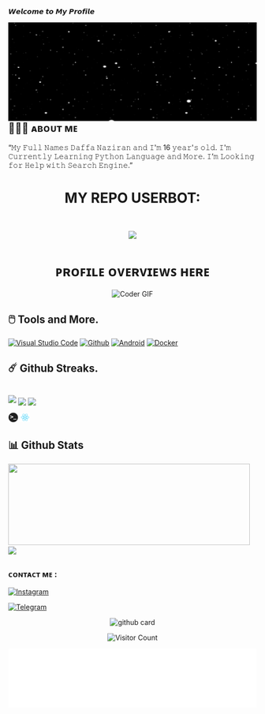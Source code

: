 𝙒𝙚𝙡𝙘𝙤𝙢𝙚 𝙩𝙤 𝙈𝙮 𝙋𝙧𝙤𝙛𝙞𝙡𝙚
<!-- Footer -->
<div align="left">
<img alt="DAPA" height="200" width="100%" src="https://github.com/Daffansaa/Daffansaa/raw/DAPA/Profile/Daffansaa[1].gif" width="200" height="140" align="right">
<br />

<h2 align="left">👨🏻‍💻 ᴀʙᴏᴜᴛ ᴍᴇ </h2>
“𝙼𝚢 𝙵𝚞𝚕𝚕 𝙽𝚊𝚖𝚎𝚜 𝙳𝚊𝚏𝚏𝚊 𝙽𝚊𝚣𝚒𝚛𝚊𝚗 𝚊𝚗𝚍 𝙸'𝚖 16 𝚢𝚎𝚊𝚛'𝚜 𝚘𝚕𝚍.
𝙸'𝚖 𝙲𝚞𝚛𝚛𝚎𝚗𝚝𝚕𝚢 𝙻𝚎𝚊𝚛𝚗𝚒𝚗𝚐 𝙿𝚢𝚝𝚑𝚘𝚗 𝙻𝚊𝚗𝚐𝚞𝚊𝚐𝚎 𝚊𝚗𝚍 𝙼𝚘𝚛𝚎.
𝙸’𝚖 𝙻𝚘𝚘𝚔𝚒𝚗𝚐 𝚏𝚘𝚛 𝙷𝚎𝚕𝚙 𝚠𝚒𝚝𝚑 𝚂𝚎𝚊𝚛𝚌𝚑 𝙴𝚗𝚐𝚒𝚗𝚎.”

## <h1 align="center"> MY REPO USERBOT:

# <h1 align="center">[<img src="https://media0.giphy.com/media/du3J3cXyzhj75IOgvA/giphy.gif">](https://github.com/Daffansaa/DAPA-UBOT)


### <h1 align="center"> ᴘʀᴏꜰɪʟᴇ ᴏᴠᴇʀᴠɪᴇᴡꜱ ʜᴇʀᴇ
</h1>
<p align="center">
    <abc>
    <img src="https://media.giphy.com/media/ZVik7pBtu9dNS/giphy.gif" alt="Coder GIF" width="500">
    </abc>
</h1>

## 🖱️ Tools and More.
<a href="#"><img alt="Visual Studio Code" src="https://img.shields.io/badge/-Visual%20Studio%20Code-23A9F2?style=flat-square&logo=Visual%20Studio%20Code&logoColor=white"/></a>
<a href="#"><img alt="Github" src="https://img.shields.io/badge/-Github-181717?style=flat-square&logo=GitHub&logoColor=white"/></a>
<a href="#"><img alt="Android" src="https://img.shields.io/badge/Android-3DDC84?logo=android&logoColor=white"></a>
<a href="#"><img alt="Docker" src="https://img.shields.io/badge/Docker-2CA5E0?style=flat-square&logo=docker&logoColor=white"></a>
	
## ☄️ Github Streaks.

  <br />
  <img height="180em" src="https://github-readme-streak-stats.herokuapp.com/?user=Daffansaa&hide_border=true" />
  <img align="center" src="https://github-profile-trophy.vercel.app/?username=Daffansaa&theme=juicyfresh&no-frame=true&row=1&&margin-w=20&no-bg=true"/>
  <img align="center" src="https://github-profile-trophy.vercel.app/?username=Daffansaa&theme=juicyfresh&no-frame=true&row=1&&margin-w=20&no-bg=true"/>



<code><img height="20" src="https://raw.githubusercontent.com/github/explore/80688e429a7d4ef2fca1e82350fe8e3517d3494d/topics/terminal/terminal.png"></code>
<code><img height="20" src="https://raw.githubusercontent.com/github/explore/80688e429a7d4ef2fca1e82350fe8e3517d3494d/topics/react/react.png"></code>

## 📊 Github Stats
<img align="left" width="490" height="165" src="https://github-readme-stats.vercel.app/api?username=Daffansaa&show_icons=true&hide_border=false&line_height=20&title_color=f69673&icon_color=1b93c9&show_owner=true"/>
<a href="https://github.com/Daffansaa"> <img align="center" src="https://github-readme-stats.vercel.app/api/top-langs/?username=Daffansaa&layout=compact&theme=white" /></a>

## <h3 align="left"> ᴄᴏɴᴛᴀᴄᴛ ᴍᴇ : </h3>
<p align="left"> <a href="https://instagram.com/Daffansaa" target="_blank"> <img src="https://img.shields.io/badge/Instagram-%23E4405F.svg?&style=for-the-badge&logo=Instagram&logoColor=white&color=071A2C" alt="Instagram"/></a> </p>
<p align="left"> <a href="https://t.me/MadBoyys" target="_blank"> <img src="https://img.shields.io/badge/Telegram-%23E4405F.svg?&style=for-the-badge&logo=Telegram&logoColor=white&color=071A2C" alt="Telegram"/></a> </p>


</details>

<div align="center">

![github card](https://github-readme-stats.vercel.app/api/pin/?username=Daffansaa&repo=DAPA-UBOT&theme=dark)	
	
<!-- Footer -->


![Visitor Count](https://profile-counter.glitch.me/Daffansaa/count.svg)
    
<img height="120" alt="Thanks For Visiting Me" width="100%" src="https://raw.githubusercontent.com/Daffansaa/Daffansaa/DAPA/Profile/marquee.svg" />
<br />
</div>

